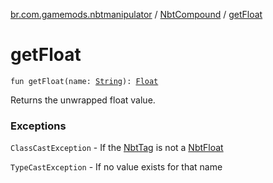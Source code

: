 [br.com.gamemods.nbtmanipulator](../index.md) / [NbtCompound](index.md) / [getFloat](./get-float.md)

# getFloat

`fun getFloat(name: `[`String`](https://kotlinlang.org/api/latest/jvm/stdlib/kotlin/-string/index.html)`): `[`Float`](https://kotlinlang.org/api/latest/jvm/stdlib/kotlin/-float/index.html)

Returns the unwrapped float value.

### Exceptions

`ClassCastException` - If the [NbtTag](../-nbt-tag.md) is not a [NbtFloat](../-nbt-float/index.md)

`TypeCastException` - If no value exists for that name
